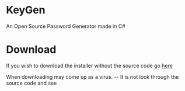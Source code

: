 # KeyGen
An Open Source Password Generator made in C#

# Download

If you wish to download the installer without the source code go [here](https://arthurl.me/downloads/keygen.exe)

When downloading may come up as a virus. -- It is not look through the source code and see
